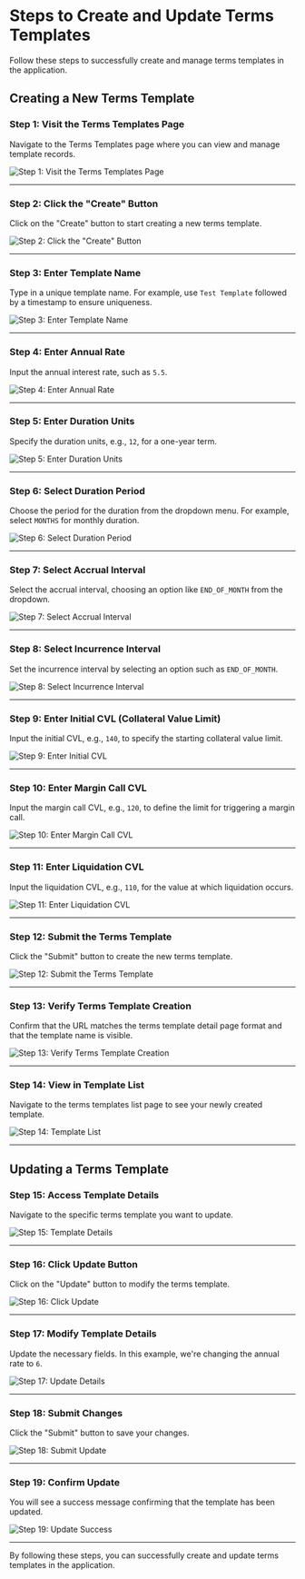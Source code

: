 # Steps to Create and Update Terms Templates

Follow these steps to successfully create and manage terms templates in the application.

## Creating a New Terms Template

### Step 1: Visit the Terms Templates Page
Navigate to the Terms Templates page where you can view and manage template records.

![Step 1: Visit the Terms Templates Page](./screenshots/terms-templates.cy.ts/1_visit_terms_templates_page.png)

---

### Step 2: Click the "Create" Button
Click on the "Create" button to start creating a new terms template.

![Step 2: Click the "Create" Button](./screenshots/terms-templates.cy.ts/2_click_create_button.png)

---

### Step 3: Enter Template Name
Type in a unique template name. For example, use `Test Template` followed by a timestamp to ensure uniqueness.

![Step 3: Enter Template Name](./screenshots/terms-templates.cy.ts/3_enter_template_name.png)

---

### Step 4: Enter Annual Rate
Input the annual interest rate, such as `5.5`.

![Step 4: Enter Annual Rate](./screenshots/terms-templates.cy.ts/4_enter_annual_rate.png)

---

### Step 5: Enter Duration Units
Specify the duration units, e.g., `12`, for a one-year term.

![Step 5: Enter Duration Units](./screenshots/terms-templates.cy.ts/5_enter_duration_units.png)

---

### Step 6: Select Duration Period
Choose the period for the duration from the dropdown menu. For example, select `MONTHS` for monthly duration.

![Step 6: Select Duration Period](./screenshots/terms-templates.cy.ts/6_select_duration_period.png)

---

### Step 7: Select Accrual Interval
Select the accrual interval, choosing an option like `END_OF_MONTH` from the dropdown.

![Step 7: Select Accrual Interval](./screenshots/terms-templates.cy.ts/7_select_accrual_interval.png)

---

### Step 8: Select Incurrence Interval
Set the incurrence interval by selecting an option such as `END_OF_MONTH`.

![Step 8: Select Incurrence Interval](./screenshots/terms-templates.cy.ts/8_select_incurrence_interval.png)

---

### Step 9: Enter Initial CVL (Collateral Value Limit)
Input the initial CVL, e.g., `140`, to specify the starting collateral value limit.

![Step 9: Enter Initial CVL](./screenshots/terms-templates.cy.ts/9_enter_initial_cvl.png)

---

### Step 10: Enter Margin Call CVL
Input the margin call CVL, e.g., `120`, to define the limit for triggering a margin call.

![Step 10: Enter Margin Call CVL](./screenshots/terms-templates.cy.ts/10_enter_margin_call_cvl.png)

---

### Step 11: Enter Liquidation CVL
Input the liquidation CVL, e.g., `110`, for the value at which liquidation occurs.

![Step 11: Enter Liquidation CVL](./screenshots/terms-templates.cy.ts/11_enter_liquidation_cvl.png)

---

### Step 12: Submit the Terms Template
Click the "Submit" button to create the new terms template.

![Step 12: Submit the Terms Template](./screenshots/terms-templates.cy.ts/12_submit_terms_template.png)

---

### Step 13: Verify Terms Template Creation
Confirm that the URL matches the terms template detail page format and that the template name is visible.

![Step 13: Verify Terms Template Creation](./screenshots/terms-templates.cy.ts/13_verify_terms_template_creation.png)

---

### Step 14: View in Template List
Navigate to the terms templates list page to see your newly created template.

![Step 14: Template List](./screenshots/terms-templates.cy.ts/14_terms_template_in_list.png)

---

## Updating a Terms Template

### Step 15: Access Template Details
Navigate to the specific terms template you want to update.

![Step 15: Template Details](./screenshots/terms-templates.cy.ts/15_terms_template_details.png)

---

### Step 16: Click Update Button
Click on the "Update" button to modify the terms template.

![Step 16: Click Update](./screenshots/terms-templates.cy.ts/16_click_update_button.png)

---

### Step 17: Modify Template Details
Update the necessary fields. In this example, we're changing the annual rate to `6`.

![Step 17: Update Details](./screenshots/terms-templates.cy.ts/17_update_annual_rate.png)

---

### Step 18: Submit Changes
Click the "Submit" button to save your changes.

![Step 18: Submit Update](./screenshots/terms-templates.cy.ts/18_submit_update.png)

---

### Step 19: Confirm Update
You will see a success message confirming that the template has been updated.

![Step 19: Update Success](./screenshots/terms-templates.cy.ts/19_update_success.png)

---

By following these steps, you can successfully create and update terms templates in the application.
